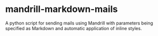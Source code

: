 mandrill-markdown-mails
=======================

A python script for sending mails using Mandrill with parameters being specified as Markdown and automatic application of inline styles.

